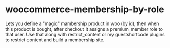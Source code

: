 # woocommerce-membership-by-role
Lets you define a "magic" mambership product in woo (by id), then when this product is bought, after checkout it assigns a premium_member role to that user. Use that along with restrict_content or my guestshortcode plugins to restrict content and build a membership site. 
